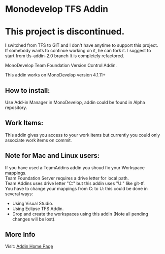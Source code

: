 Monodevelop TFS Addin
=====================
# This project is discontinued. 
I switched from TFS to GIT and I don't have anytime to support this project. If somebody wants to continue working on it, he can fork it. I suggest to start from tfs-addin-2.0 branch It is completely refactored. 


MonoDevelop Team Foundation Version Control Addin.

This addin works on MonoDevelop version 4.1.11+

How to install:
---------------

Use Add-in Manager in MonoDevelop, addin could be found in Alpha repository.

Work Items:
-----------
  This addin gives you access to your work items but currently you could only associate work items on commit.

Note for Mac and Linux users:
-----------------------------
  If you have used a TeamAddins addin you shoud fix your Workspace mappings.  
  Team Foundation Server requires a drive letter for local path.  
  Team Addins uses drive letter "C:" but this addin uses "U:" like git-tf.  
  You have to change your mappings from C: to U: this could be done in several ways:  
  * Using Visual Studio.
  * Using Eclipse TFS Addin.
  * Drop and create the workspaces using this addin (Note all pending changes will be lost).

More Info
---------
Visit: [Addin Home Page](http://indomitable.github.io/monodevelop-tfs-addin) 
